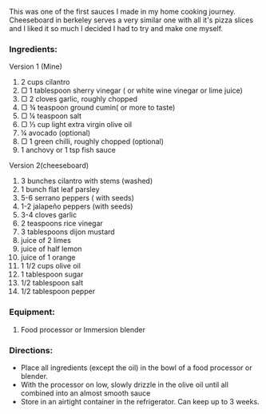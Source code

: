 This was one of the first sauces I made in my home cooking journey. Cheeseboard in berkeley serves a very similar one with all it's pizza slices and I liked it so much I decided I had to try and make one myself. 

### Ingredients:
Version 1 (Mine)
1. 2 cups cilantro
2. ▢ 1 tablespoon sherry vinegar ( or white wine vinegar or lime juice) 
3. ▢ 2 cloves garlic, roughly chopped
4. ▢ ¾ teaspoon ground cumin( or more to taste)
5. ▢ ¼ teaspoon salt
6. ▢ ⅓ cup light extra virgin olive oil
7. ¼ avocado (optional)
8. ▢ 1 green chilli, roughly chopped (optional)
9. 1 anchovy or 1 tsp fish sauce

Version 2(cheeseboard)
1. 3 bunches cilantro with stems (washed)
2. 1 bunch flat leaf parsley
3. 5-6 serrano peppers ( with seeds)
4. 1-2 jalapeño peppers (with seeds)
5. 3-4 cloves garlic
6. 2 teaspoons rice vinegar
7. 3 tablespoons dijon mustard
8. juice of 2 limes
9. juice of half lemon
10. juice of 1 orange
11. 1 1/2 cups olive oil
12. 1 tablespoon sugar
13. 1/2 tablespoon salt
14. 1/2 tablespoon pepper


### Equipment:

1. Food processor or Immersion blender

### Directions:

- Place all ingredients (except the oil) in the bowl of a food processor or blender. 
- With the processor on low, slowly drizzle in the olive oil until all combined into an almost smooth sauce
- Store in an airtight container in the refrigerator. Can keep up to 3 weeks.